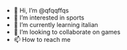 - 👋 Hi, I’m @qfqqffqs
- 👀 I’m interested in sports
- 🌱 I’m currently learning italian
- 💞️ I’m looking to collaborate on games
- 📫 How to reach me 

<!---
qfqqffqs/qfqqffqs is a ✨ special ✨ repository because its `README.md` (this file) appears on your GitHub profile.
You can click the Preview link to take a look at your changes.
--->

